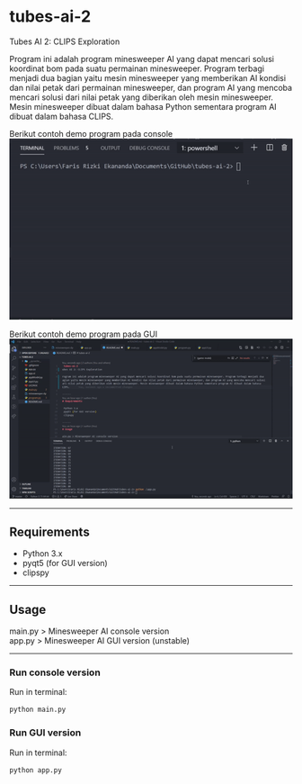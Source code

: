 # tubes-ai-2
Tubes AI 2: CLIPS Exploration  

Program ini adalah program minesweeper AI yang dapat mencari solusi koordinat bom pada suatu permainan minesweeper. Program terbagi menjadi dua bagian yaitu mesin minesweeper yang memberikan AI kondisi dan nilai petak dari permainan minesweeper, dan program AI yang mencoba mencari solusi dari nilai petak yang diberikan oleh mesin minesweeper. Mesin minesweeper dibuat dalam bahasa Python sementara program AI dibuat dalam bahasa CLIPS.  

Berikut contoh demo program pada console  
![Demo Console](democonsole.gif)

Berikut contoh demo program pada GUI  
![Demo GUI](demogui.gif)

-------
## Requirements

- Python 3.x
- pyqt5 (for GUI version)
- clipspy

-------
## Usage

main.py > Minesweeper AI console version  
app.py > Minesweeper AI GUI version (unstable)

-------
### Run console version
Run in terminal:
```bash
python main.py
```
### Run GUI version
Run in terminal:
```bash
python app.py
```